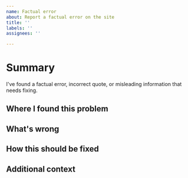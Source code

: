 ```yaml
---
name: Factual error
about: Report a factual error on the site
title: ''
labels: ''
assignees: ''

---
```


# Summary

I've found a factual error, incorrect quote, or misleading information that needs fixing.

## Where I found this problem

<!-- Insert the URL of the page where you found this error, as copied from your browser's address bar. -->

## What's wrong

<!-- Copy the sentence(s) or paragraph(s) where you found the error. Add as much context as necessary. -->

## How this should be fixed

<!-- Suggest how the problematic content should be fixed or corrected. -->

## Additional context

<!-- If there’s any other context you’d like to share, please add it here. Otherwise, you can delete this section. -->
